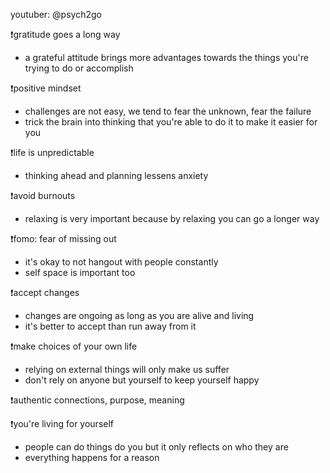 youtuber: @psych2go

❗gratitude goes a long way
- a grateful attitude brings more advantages towards the things you're trying to do or accomplish

❗positive mindset
- challenges are not easy, we tend to fear the unknown, fear the failure
- trick the brain into thinking that you're able to do it to make it easier for you

❗life is unpredictable
- thinking ahead and planning lessens anxiety

❗avoid burnouts
- relaxing is very important because by relaxing you can go a longer way

❗fomo: fear of missing out 
- it's okay to not hangout with people constantly
- self space is important too

❗accept changes
- changes are ongoing as long as you are alive and living
- it's better to accept than run away from it

❗make choices of your own life
- relying on external things will only make us suffer
- don't rely on anyone but yourself to keep yourself happy

❗authentic connections, purpose, meaning

❗you're living for yourself
- people can do things do you but it only reflects on who they are
-  everything happens for a reason